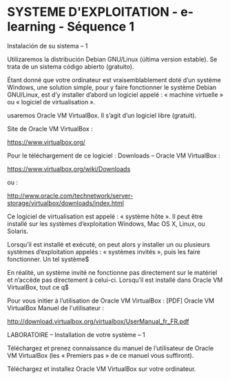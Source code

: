 # SYSTEME D'EXPLOITATION - e-learning - Séquence 1

Instalación de su sistema – 1



Utilizaremos la distribución Debian GNU/Linux (última version estable). Se trata de un sistema código abierto (gratuito).

Étant donné que votre ordinateur est vraisemblablement doté d’un système Windows, une solution simple, pour y faire fonctionner le système Debian GNU/Linux,
est d’y installer d’abord un logiciel appelé : « machine virtuelle » ou « logiciel de virtualisation ».

usaremos Oracle VM VirtualBox. Il s’agit d’un logiciel libre (gratuit).

Site de Oracle VM VirtualBox :

https://www.virtualbox.org/

Pour le téléchargement de ce logiciel : Downloads – Oracle VM VirtualBox :

https://www.virtualbox.org/wiki/Downloads

ou :

http://www.oracle.com/technetwork/server-storage/virtualbox/downloads/index.html

Ce logiciel de virtualisation est appelé : « système hôte ». Il peut être installé sur les systèmes d’exploitation Windows, Mac OS X, Linux, ou Solaris.

Lorsqu’il est installé et exécuté, on peut alors y installer un ou plusieurs systèmes d’exploitation appelés : « systèmes invités », puis les faire fonctionner. Un tel système$

En réalité, un système invité ne fonctionne pas directement sur le matériel et n’accède pas directement à celui-ci. Lorsqu’il est installé dans Oracle VM VirtualBox, tout ce q$

Pour vous initier à l’utilisation de Oracle VM VirtualBox : [PDF] Oracle VM VirtualBox Manuel de l'utilisateur :

http://download.virtualbox.org/virtualbox/UserManual_fr_FR.pdf



LABORATOIRE – Installation de votre système – 1



Téléchargez et prenez connaissance du manuel de l’utilisateur de Oracle VM VirtualBox (les « Premiers pas » de ce manuel vous suffiront).

Téléchargez et installez Oracle VM VirtualBox sur votre ordinateur.

